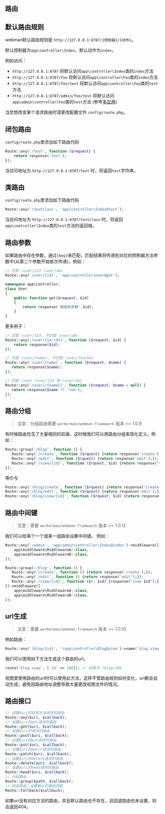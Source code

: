 ## 路由
## 默认路由规则
webman默认路由规则是 `http://127.0.0.1:8787/{控制器}/{动作}`。

默认控制器为`app\controller\Index`，默认动作为`index`。

例如访问：
- `http://127.0.0.1:8787` 将默认访问`app\controller\Index`类的`index`方法
- `http://127.0.0.1:8787/foo` 将默认访问`app\controller\Foo`类的`index`方法
- `http://127.0.0.1:8787/foo/test` 将默认访问`app\controller\Foo`类的`test`方法
- `http://127.0.0.1:8787/admin/foo/test` 将默认访问`app\admin\controller\Foo`类的`test`方法 (参考[多应用](multiapp.md))

当您想改变某个请求路由时请更改配置文件 `config/route.php`。

## 闭包路由
`config/route.php`里添加如下路由代码
```php
Route::any('/test', function ($request) {
    return response('test');
});

```

当访问地址为 `http://127.0.0.1:8787/test` 时，将返回`test`字符串。

## 类路由
`config/route.php`里添加如下路由代码
```php
Route::any('/testclass', 'app\controller\Index@test');
```

当访问地址为 `http://127.0.0.1:8787/testclass` 时，将返回`app\controller\Index`类的`test`方法的返回值。

## 路由参数
如果路由中存在参数，通过`{key}`来匹配，匹配结果将传递到对应的控制器方法参数中(从第二个参数开始依次传递)，例如：
```php
// 匹配 /user/123 /user/abc
Route::any('/user/{id}', 'app\controller\User@get');
```
```php
namespace app\controller;
class User
{
    public function get($request, $id)
    {
        return response('接收到参数'.$id);
    }
}
```

更多例子：
```php
// 匹配 /user/123, 不匹配 /user/abc
Route::any('/user/{id:\d+}', function ($request, $id) {
    return response($id);
});

// 匹配 /user/foobar, 不匹配 /user/foo/bar
Route::any('/user/{name}', function ($request, $name) {
   return response($name);
});

// 匹配 /user /user/123 和 /user/abc
Route::any('/user[/{name}]', function ($request, $name = null) {
   return response($name ?? 'tom');
});
```

## 路由分组
> 注意：分组路由需要 `workerman/webman-framework` 版本 >= 1.0.9

有时候路由包含了大量相同的前缀，这时候我们可以用路由分组来简化定义。例如：

```php
Route::group('/blog', function () {
   Route::any('/create', function ($rquest) {return response('create');});
   Route::any('/edit', function ($rquest) {return response('edit');});
   Route::any('/view/{id}', function ($rquest, $id) {return response("view $id");});
});
```
等价与
```php
Route::any('/blog/create', function ($rquest) {return response('create');});
Route::any('/blog/edit', function ($rquest) {return response('edit');});
Route::any('/blog/view/{id}', function ($rquest, $id) {return response("view $id");});
```

## 路由中间键
> 注意：需要 `workerman/webman-framework` 版本 >= 1.0.12

我们可以给某个一个或某一组路由设置中间键。
例如：
```php
Route::any('/admin', 'app\admin\controller\Index@index')->middleware([
    app\middleware\MiddlewareA::class,
    app\middleware\MiddlewareB::class,
]);

Route::group('/blog', function () {
   Route::any('/create', function () {return response('create');});
   Route::any('/edit', function () {return response('edit');});
   Route::any('/view/{id}', function ($r, $id) {response("view $id");});
})->middleware([
    app\middleware\MiddlewareA::class,
    app\middleware\MiddlewareB::class,
]);
```

## url生成
> 注意：需要 `workerman/webman-framework` 版本 >= 1.0.10

例如路由：
```php
Route::any('/blog/{id}', '\app\controller\Blog@view')->name('blog.view');
```
我们可以使用如下方法生成这个路由的url。
```php
route('blog.view', ['id' => 100]); // 结果为 /blog/100
```

视图里使用路由的url时可以使用此方法，这样不管路由规则如何变化，url都会自动生成，避免因路由地址调整导致大量更改视图文件的情况。


## 路由接口
```php
// 设置$uri的任意方法请求的路由
Route::any($uri, $callback);
// 设置$uri的get请求的路由
Route::get($uri, $callback);
// 设置$uri的请求的路由
Route::post($uri, $callback);
// 设置$uri的put请求的路由
Route::put($uri, $callback);
// 设置$uri的patch请求的路由
Route::patch($uri, $callback);
// 设置$uri的delete请求的路由
Route::delete($uri, $callback);
// 设置$uri的head请求的路由
Route::head($uri, $callback);
// 分组路由
Route::group($path, $callback);
// 回退路由，设置默认的路由兜底
Route::fallback($callback);
```

如果uri没有对应方法的路由，并且默认路由也不存在，且回退路由也未设置，则会返回404。
